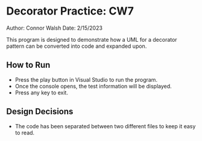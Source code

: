 # Decorator Practice: CW7
Author: Connor Walsh
Date: 2/15/2023

This program is designed to demonstrate how a UML for a decorator pattern can be converted into code and expanded upon.

## How to Run
* Press the play button in Visual Studio to run the program.
* Once the console opens, the test information will be displayed.
* Press any key to exit.

## Design Decisions
* The code has been separated between two different files to keep it easy to read.
